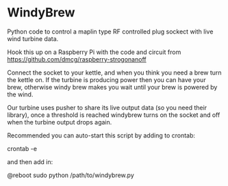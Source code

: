 WindyBrew
=========

Python code to control a maplin type RF controlled plug sockect with live wind turbine data.

Hook this up on a Raspberry Pi with the code and circuit from https://github.com/dmcg/raspberry-strogonanoff 

Connect the socket to your kettle, and when you think you need a brew turn the kettle on. If the turbine is producing power then you can have your brew, otherwise windy brew makes you wait until your brew is powered by the wind.

Our turbine uses pusher to share its live output data (so you need their library), once a threshold is reached windybrew turns on the socket and off when the turbine output drops again.

Recommended you can auto-start this script by adding to crontab:

crontab -e

and then add in:

@reboot sudo python /path/to/windybrew.py